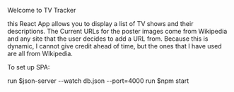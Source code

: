 Welcome to TV Tracker

this React App allows you to display a list of TV shows and their descriptions. The Current URLs for the poster images come from Wikipedia and any site that the user decides to add a URL from. Because this is dynamic, I cannot give credit ahead of time, but the ones that I have used are all from WIkipedia.

To set up SPA:

run $json-server --watch db.json --port=4000
run $npm start
